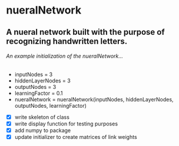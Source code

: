 # nueralNetwork
## A nueral network built with the purpose of recognizing handwritten letters.
###### An example initialization of the nueralNetwork...
- inputNodes = 3
- hiddenLayerNodes = 3
- outputNodes = 3
- learningFactor = 0.1
- nueralNetwork = nueralNetwork(inputNodes, hiddenLayerNodes, outputNodes, learningFactor)
- [x] write skeleton of class
- [x] write display function for testing purposes
- [x] add numpy to package
- [x] update initializer to create matrices of link weights
